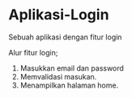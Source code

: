 # Aplikasi-Login
Sebuah aplikasi dengan fitur login

Alur fitur login;
1. Masukkan email dan password
2. Memvalidasi masukan.
3. Menampilkan halaman home.
